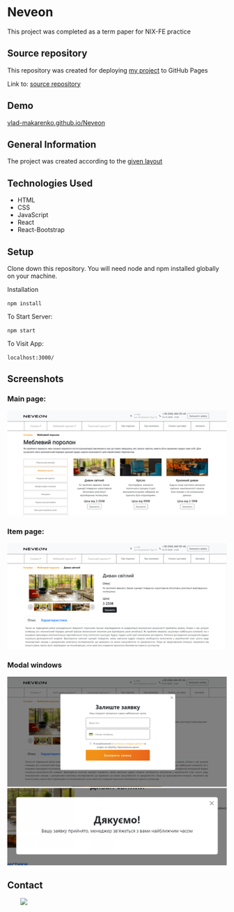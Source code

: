 <h1>Neveon</h1>

<p>This project was completed as a term paper for NIX-FE practice</p>

<h2>Source repository</h2>
<p>This repository was created for deploying <a href="https://github.com/Vlad-Makarenko/NIX-FE-Practice/tree/main/neveon" target="_blank"> my project</a> to GitHub Pages</p>
<p>Link to: <a href="https://github.com/Vlad-Makarenko/NIX-FE-Practice/tree/main/neveon" target="_blank"> source repository</a></p>

<h2>Demo</h2>
<p><a href="https://Vlad-Makarenko.github.io/Neveon" target="_blank"> vlad-makarenko.github.io/Neveon </a></p>

<h2>General Information</h2>

The project was created according to the <a href="https://www.figma.com/file/2dgzDGiZSR7Q1S5VVMev98/Practice-Project-3" target="_blank"> given layout </a>

<h2>Technologies Used</h2>

<ul>
    <li>HTML</li>
    <li>CSS</li>
    <li>JavaScript</li>
    <li>React</li>
    <li>React-Bootstrap</li>
</ul>
<h2>Setup</h2>

<p>Clone down this repository. You will need node and npm installed globally on your machine.
</p>
<p> 
Installation

`npm install`

To Start Server:

`npm start`

To Visit App:

`localhost:3000/`

</p>

<h2>Screenshots</h2>

<p>
    <h3> Main page: </h3>
    <img src="./assets/Screenshot_1.png" alt=""> 
    <h3> Item page: </h3>
    <img src="./assets/Screenshot_2.png" alt=""> 
    <h3> Modal windows </h3>
    <img src="./assets/Screenshot_3.png" alt=""> 
    <img src="./assets/Screenshot_4.png" alt="">

</p>

<h2>Contact</h2>
<p><span style="margin-right: 30px;"></span><a href="https://github.com/Vlad-Makarenko"><img target="_blank" src="https://cdn.jsdelivr.net/gh/devicons/devicon/icons/github/github-original.svg" style="width: 10%;"></a></p>
